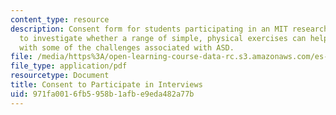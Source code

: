 ```yaml
---
content_type: resource
description: Consent form for students participating in an MIT research study designed
  to investigate whether a range of simple, physical exercises can help MIT students
  with some of the challenges associated with ASD.
file: /media/https%3A/open-learning-course-data-rc.s3.amazonaws.com/es-s71-increasing-your-physical-intelligence-enhancing-your-social-smarts-spring-2014/971fa0016fb5958b1afbe9eda482a77b_MITES_S71S14_cons_inter.pdf
file_type: application/pdf
resourcetype: Document
title: Consent to Participate in Interviews
uid: 971fa001-6fb5-958b-1afb-e9eda482a77b
---
```

